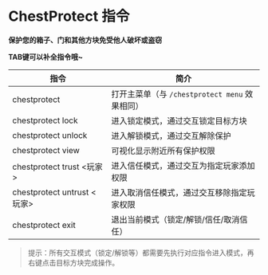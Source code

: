 # ChestProtect 指令

**保护您的箱子、门和其他方块免受他人破坏或盗窃**  

**TAB键可以补全指令哦~**

| 指令 | 简介 |
|------|------|
| <MinecraftCommand class="borderless">chestprotect</MinecraftCommand> | 打开主菜单（与 `/chestprotect menu` 效果相同） |
| <MinecraftCommand class="borderless">chestprotect lock</MinecraftCommand> | 进入锁定模式，通过交互锁定目标方块 |
| <MinecraftCommand class="borderless">chestprotect unlock</MinecraftCommand> | 进入解锁模式，通过交互解除保护 |
| <MinecraftCommand class="borderless">chestprotect view</MinecraftCommand> | 可视化显示附近所有保护权限 |
| <MinecraftCommand class="borderless">chestprotect trust <玩家></MinecraftCommand> | 进入信任模式，通过交互为指定玩家添加权限 |
| <MinecraftCommand class="borderless">chestprotect untrust <玩家></MinecraftCommand> | 进入取消信任模式，通过交互移除指定玩家权限 |
| <MinecraftCommand class="borderless">chestprotect exit</MinecraftCommand> | 退出当前模式（锁定/解锁/信任/取消信任） |

> 提示：所有交互模式（锁定/解锁等）都需要先执行对应指令进入模式，再右键点击目标方块完成操作。
